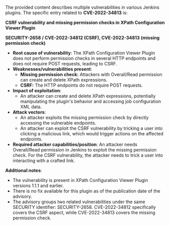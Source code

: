 The provided content describes multiple vulnerabilities in various Jenkins plugins.  The specific entry related to **CVE-2022-34813** is:

**CSRF vulnerability and missing permission checks in XPath Configuration Viewer Plugin**

**SECURITY-2658
/
CVE-2022-34812 (CSRF), CVE-2022-34813 (missing permission check)**

*   **Root cause of vulnerability**: The XPath Configuration Viewer Plugin does not perform permission checks in several HTTP endpoints and does not require POST requests, leading to CSRF.
*   **Weaknesses/vulnerabilities present**:
    *   **Missing permission check:** Attackers with Overall/Read permission can create and delete XPath expressions.
    *   **CSRF:** The HTTP endpoints do not require POST requests.
*   **Impact of exploitation**:
    *   An attacker can create and delete XPath expressions, potentially manipulating the plugin's behavior and accessing job configuration XML data.
*   **Attack vectors**:
    *   An attacker exploits the missing permission check by directly accessing the vulnerable endpoints.
    *   An attacker can exploit the CSRF vulnerability by tricking a user into clicking a malicious link, which would trigger actions on the affected endpoints.
*   **Required attacker capabilities/position**: An attacker needs Overall/Read permission in Jenkins to exploit the missing permission check. For the CSRF vulnerability, the attacker needs to trick a user into interacting with a crafted link.

**Additional notes**:
* The vulnerability is present in XPath Configuration Viewer Plugin versions 1.1.1 and earlier.
* There is no fix available for this plugin as of the publication date of the advisory.
* The advisory groups two related vulnerabilities under the same SECURITY identifier: SECURITY-2658. CVE-2022-34812 specifically covers the CSRF aspect, while CVE-2022-34813 covers the missing permission check.